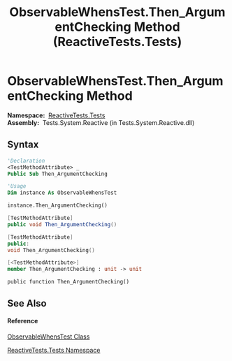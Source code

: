 ﻿---
title: ObservableWhensTest.Then_ArgumentChecking Method  (ReactiveTests.Tests)
TOCTitle: Then_ArgumentChecking Method
ms:assetid: M:ReactiveTests.Tests.ObservableWhensTest.Then_ArgumentChecking
ms:mtpsurl: https://msdn.microsoft.com/en-us/library/reactivetests.tests.observablewhenstest.then_argumentchecking(v=VS.103)
ms:contentKeyID: 36619276
ms.date: 06/28/2011
mtps_version: v=VS.103
f1_keywords:
- ReactiveTests.Tests.ObservableWhensTest.Then_ArgumentChecking
dev_langs:
- CSharp
- JScript
- VB
- FSharp
- c++
---

# ObservableWhensTest.Then\_ArgumentChecking Method

**Namespace:**  [ReactiveTests.Tests](hh289046\(v=vs.103\).md)  
**Assembly:**  Tests.System.Reactive (in Tests.System.Reactive.dll)

## Syntax

``` vb
'Declaration
<TestMethodAttribute> _
Public Sub Then_ArgumentChecking
```

``` vb
'Usage
Dim instance As ObservableWhensTest

instance.Then_ArgumentChecking()
```

``` csharp
[TestMethodAttribute]
public void Then_ArgumentChecking()
```

``` c++
[TestMethodAttribute]
public:
void Then_ArgumentChecking()
```

``` fsharp
[<TestMethodAttribute>]
member Then_ArgumentChecking : unit -> unit 
```

``` jscript
public function Then_ArgumentChecking()
```

## See Also

#### Reference

[ObservableWhensTest Class](hh303102\(v=vs.103\).md)

[ReactiveTests.Tests Namespace](hh289046\(v=vs.103\).md)

